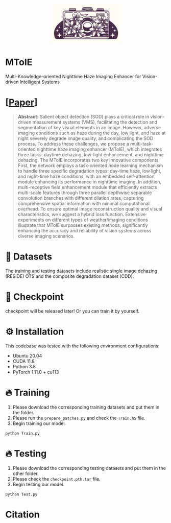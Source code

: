 <div align="center">
  <p>
        <img src="images/logo.png" width="220">
    </a>
</p>
</div>

# MToIE
Multi-Knowledge-oriented Nighttime Haze Imaging Enhancer for Vision-driven Intelligent Systems

# [[Paper](https://arxiv.org/abs/2502.07351)]
> **Abstract:** Salient object detection (SOD) plays a critical role in vision-driven measurement systems (VMS), facilitating the detection and segmentation of key visual elements in an image. However, adverse imaging conditions such as haze during the day, low light, and haze at night severely degrade image quality, and complicating the SOD process. To address these challenges, we propose a multi-task-oriented nighttime haze imaging enhancer (MToIE), which integrates three tasks: daytime dehazing, low-light enhancement, and nighttime dehazing. The MToIE incorporates two key innovative components: First, the network employs a task-oriented node learning mechanism to handle three specific degradation types: day-time haze, low light, and night-time haze conditions, with an embedded self-attention module enhancing its performance in nighttime imaging. In addition, multi-receptive field enhancement module that efficiently extracts multi-scale features through three parallel depthwise separable convolution branches with different dilation rates, capturing comprehensive spatial information with minimal computational overhead. To ensure optimal image reconstruction quality and visual characteristics, we suggest a hybrid loss function. Extensive experiments on different types of weather/imaging conditions illustrate that MToIE surpasses existing methods, significantly enhancing the accuracy and reliability of vision systems across diverse imaging scenarios.


# 📂 Datasets
The training and testing datasets include realistic single image dehazing (RESIDE) OTS and the composite degradation dataset (CDD).

# 📄 Checkpoint
checkpoint will be released later! Or you can train it by yourself.

# ⚙️ Installation  
This codebase was tested with the following environment configurations:

- Ubuntu 20.04
- CUDA 11.8
- Python 3.8
- PyTorch 1.11.0 + cu113

# 🔥 Training  
1. Please download the corresponding training datasets and put them in the folder.
2. Please run the `prepare_patches.py` and check the `Train.h5` file.
3. Begin training our model.
```
python Train.py
```

# 🔥 Testing
1. Please download the corresponding testing datasets and put them in the other folder.
2. Please check the `checkpoint.pth.tar` file.
3. Begin testing our model.
```
python Test.py
```

# Citation  
